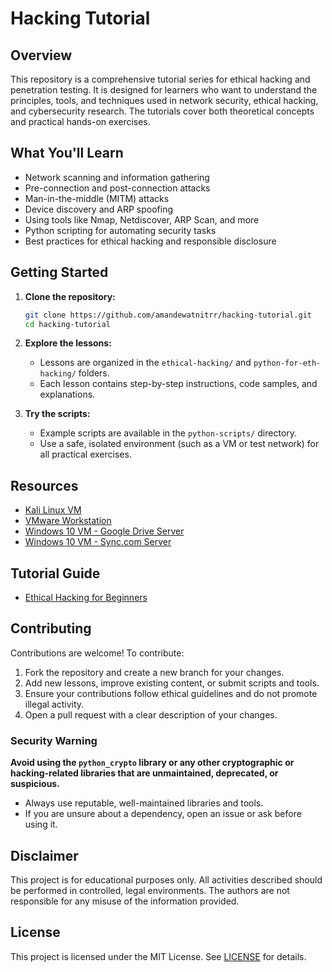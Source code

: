 # Hacking Tutorial

## Overview

This repository is a comprehensive tutorial series for ethical hacking and penetration testing. It is designed for learners who want to understand the principles, tools, and techniques used in network security, ethical hacking, and cybersecurity research. The tutorials cover both theoretical concepts and practical hands-on exercises.

## What You'll Learn

- Network scanning and information gathering
- Pre-connection and post-connection attacks
- Man-in-the-middle (MITM) attacks
- Device discovery and ARP spoofing
- Using tools like Nmap, Netdiscover, ARP Scan, and more
- Python scripting for automating security tasks
- Best practices for ethical hacking and responsible disclosure

## Getting Started

1. **Clone the repository:**
   ```bash
   git clone https://github.com/amandewatnitrr/hacking-tutorial.git
   cd hacking-tutorial
   ```

2. **Explore the lessons:**
   - Lessons are organized in the `ethical-hacking/` and `python-for-eth-hacking/` folders.
   - Each lesson contains step-by-step instructions, code samples, and explanations.

3. **Try the scripts:**
   - Example scripts are available in the `python-scripts/` directory.
   - Use a safe, isolated environment (such as a VM or test network) for all practical exercises.

## Resources

- <a href="https://zsecurity.org/download-custom-kali/">Kali Linux VM</a>
- <a href="https://ln5.sync.com/dl/a524d0280/view/default/23995984090004?sync_id=0#fgbzw355-bzuq9n6t-yypf24kv-7rfsi8xu">VMware Workstation</a>
- <a href="https://drive.google.com/file/d/1-TIp1Jnj5avio3v_hpLiWrZgKXIDAZIU/view">Windows 10 VM - Google Drive Server</a>
- <a href="https://ln5.sync.com/dl/69a8cb2b0/view/default/11829848200004?sync_id=0#k2xyv9ke-qevy6hgz-tavwxu3c-78858267">Windows 10 VM - Sync.com Server</a>

## Tutorial Guide

 - [Ethical Hacking for Beginners](./ethical-hacking/lesson-1.md)

## Contributing

Contributions are welcome! To contribute:

1. Fork the repository and create a new branch for your changes.
2. Add new lessons, improve existing content, or submit scripts and tools.
3. Ensure your contributions follow ethical guidelines and do not promote illegal activity.
4. Open a pull request with a clear description of your changes.

### Security Warning

**Avoid using the `python_crypto` library or any other cryptographic or hacking-related libraries that are unmaintained, deprecated, or suspicious.**

- Always use reputable, well-maintained libraries and tools.
- If you are unsure about a dependency, open an issue or ask before using it.

## Disclaimer

This project is for educational purposes only. All activities described should be performed in controlled, legal environments. The authors are not responsible for any misuse of the information provided.

## License

This project is licensed under the MIT License. See [LICENSE](./LICENSE) for details.
